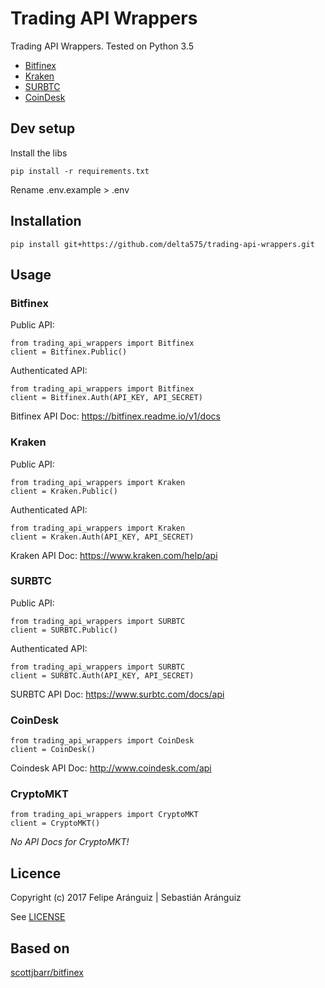 # Trading API Wrappers

Trading API Wrappers.
Tested on Python 3.5

- [Bitfinex](https://www.bitfinex.com)
- [Kraken](http://www.kraken.com)
- [SURBTC](https://www.surbtc.com)
- [CoinDesk](http://www.coindesk.com)

## Dev setup

Install the libs

    pip install -r requirements.txt

Rename .env.example > .env

## Installation

    pip install git+https://github.com/delta575/trading-api-wrappers.git

## Usage

### Bitfinex

Public API:

    from trading_api_wrappers import Bitfinex
    client = Bitfinex.Public()

Authenticated API:

    from trading_api_wrappers import Bitfinex
    client = Bitfinex.Auth(API_KEY, API_SECRET)

Bitfinex API Doc:
https://bitfinex.readme.io/v1/docs

### Kraken

Public API:

    from trading_api_wrappers import Kraken
    client = Kraken.Public()

Authenticated API:

    from trading_api_wrappers import Kraken
    client = Kraken.Auth(API_KEY, API_SECRET)

Kraken API Doc:
https://www.kraken.com/help/api

### SURBTC

Public API:

    from trading_api_wrappers import SURBTC
    client = SURBTC.Public()

Authenticated API:

    from trading_api_wrappers import SURBTC
    client = SURBTC.Auth(API_KEY, API_SECRET)

SURBTC API Doc:
https://www.surbtc.com/docs/api

### CoinDesk

    from trading_api_wrappers import CoinDesk
    client = CoinDesk()    

Coindesk API Doc:
http://www.coindesk.com/api

### CryptoMKT

    from trading_api_wrappers import CryptoMKT
    client = CryptoMKT()    

*No API Docs for CryptoMKT!*

## Licence

Copyright (c) 2017 Felipe Aránguiz | Sebastián Aránguiz

See [LICENSE](LICENSE)

## Based on

[scottjbarr/bitfinex](https://github.com/scottjbarr/bitfinex)
